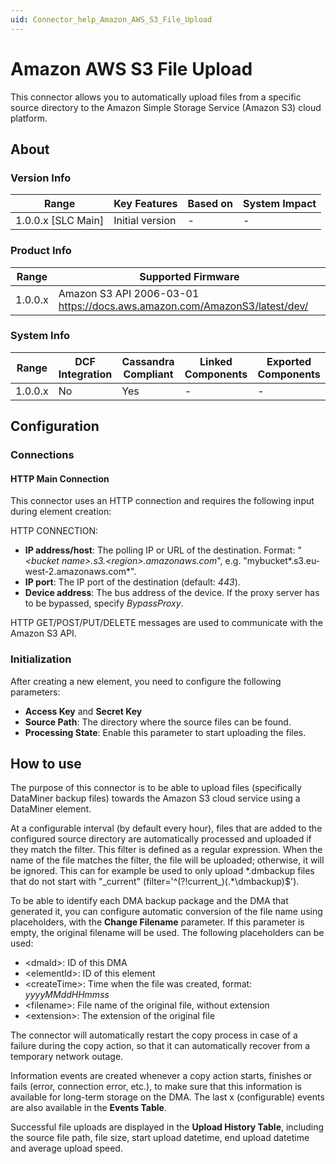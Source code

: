 ```yaml
---
uid: Connector_help_Amazon_AWS_S3_File_Upload
---
```


# Amazon AWS S3 File Upload

This connector allows you to automatically upload files from a specific source directory to the Amazon Simple Storage Service (Amazon S3) cloud platform.

## About

### Version Info

| Range                | Key Features     | Based on     | System Impact     |
|----------------------|------------------|--------------|-------------------|
| 1.0.0.x [SLC Main]   | Initial version  | -            | -                 |

### Product Info

| Range     | Supported Firmware                                                          |
|-----------|-----------------------------------------------------------------------------|
| 1.0.0.x   | Amazon S3 API 2006-03-01 <https://docs.aws.amazon.com/AmazonS3/latest/dev/> |

### System Info

| Range     | DCF Integration     | Cassandra Compliant     | Linked Components     | Exported Components     |
|-----------|---------------------|-------------------------|-----------------------|-------------------------|
| 1.0.0.x   | No                  | Yes                     | -                     | -                       |

## Configuration

### Connections

#### HTTP Main Connection

This connector uses an HTTP connection and requires the following input during element creation:

HTTP CONNECTION:

- **IP address/host**: The polling IP or URL of the destination. Format: "*\<bucket name\>.s3.\<region\>.amazonaws.com*", e.g. "mybucket*.s3.eu-west-2.amazonaws.com*".
- **IP port**: The IP port of the destination (default: *443*).
- **Device address**: The bus address of the device. If the proxy server has to be bypassed, specify *BypassProxy*.

HTTP GET/POST/PUT/DELETE messages are used to communicate with the Amazon S3 API.

### Initialization

After creating a new element, you need to configure the following parameters:

- **Access Key** and **Secret Key**
- **Source Path**: The directory where the source files can be found.
- **Processing State**: Enable this parameter to start uploading the files.

## How to use

The purpose of this connector is to be able to upload files (specifically DataMiner backup files) towards the Amazon S3 cloud service using a DataMiner element.

At a configurable interval (by default every hour), files that are added to the configured source directory are automatically processed and uploaded if they match the filter. This filter is defined as a regular expression. When the name of the file matches the filter, the file will be uploaded; otherwise, it will be ignored. This can for example be used to only upload \*.dmbackup files that do not start with "\_current" (filter='^(?!current\_)(.\*\\dmbackup)\$').

To be able to identify each DMA backup package and the DMA that generated it, you can configure automatic conversion of the file name using placeholders, with the **Change Filename** parameter. If this parameter is empty, the original filename will be used. The following placeholders can be used:

- \<dmaId\>: ID of this DMA
- \<elementId\>: ID of this element
- \<createTime\>: Time when the file was created, format: *yyyyMMddHHmmss*
- \<filename\>: File name of the original file, without extension
- \<extension\>: The extension of the original file

The connector will automatically restart the copy process in case of a failure during the copy action, so that it can automatically recover from a temporary network outage.

Information events are created whenever a copy action starts, finishes or fails (error, connection error, etc.), to make sure that this information is available for long-term storage on the DMA. The last x (configurable) events are also available in the **Events Table**.

Successful file uploads are displayed in the **Upload History Table**, including the source file path, file size, start upload datetime, end upload datetime and average upload speed.
